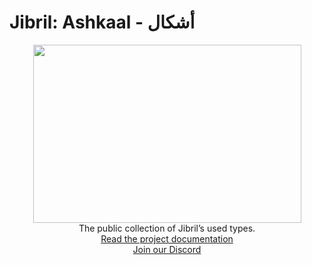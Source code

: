# Jibril: Ashkaal - أشكال

<p align="center">
<img width="429" height="285" src="https://github.com/user-attachments/assets/fa002dfb-73a7-434a-8f4a-a9ec69d3955b"><br>
The public collection of Jibril’s used types.<br>
<a href="https://jibril.garnet.ai/">Read the project documentation</a><br>
<a href="https://discord.gg/44vSshRqab">Join our Discord</a>
</p>
